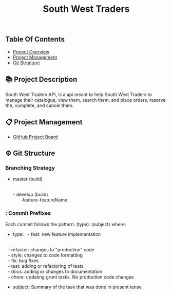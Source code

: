 <h1 align="center">South West Traders</h1> <br>

## Table Of Contents
- [Project Overview](#books-Project-Description)
- [Project Management](#clipboard-Project-Management)
- [Git Structure](#gear-Git-Structure)

## :books: Project Description

South West Traders API, is a api meant to help South West Traders to manage
their catalogue, view them, search them, and place orders, reserve the, complete, 
and cancel them.

## :clipboard: Project Management

- [GitHub Project Board](https://github.com/tjadezweni/SouthWestTraders/projects/1?add_cards_query=is%3Aopen)

## :gear: Git Structure

### Branching Strategy

- master (build)
<br>
&nbsp;&nbsp;&nbsp;&nbsp;&nbsp;&nbsp;- develop (build)
<br>
&nbsp;&nbsp;&nbsp;&nbsp;&nbsp;&nbsp;&nbsp;&nbsp;&nbsp;&nbsp;&nbsp;&nbsp;-feature-featureName 
<br>

### : Commit Prefixes

Each commit follows the pattern: (type): (subject)
where:

- type:
&nbsp;&nbsp;- feat: new feature implementation
<br>
&nbsp;&nbsp;- refactor: changes to "production" code
<br>
&nbsp;&nbsp;- style: changes to code formatting
<br>
&nbsp;&nbsp;- fix: bug fixes
<br>
&nbsp;&nbsp;- test: adding or refactoring of tests
<br>
&nbsp;&nbsp;- docs: adding or changes to documentation
<br>
&nbsp;&nbsp;- chore: updating grunt tasks. No production code changes
<br>

- subject: Summary of the task that was done in present tense